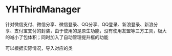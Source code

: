# YHThirdManager
针对微信支付、微信分享、微信登录、QQ分享、QQ登录、新浪登录、新浪分享、支付宝支付的封装，由于使用的是原生功能，没有使用友盟等三方工具，极大的减小了包体积；同时加入了自动管理提升框的功能


 可以根据实际情况，导入对应的类
